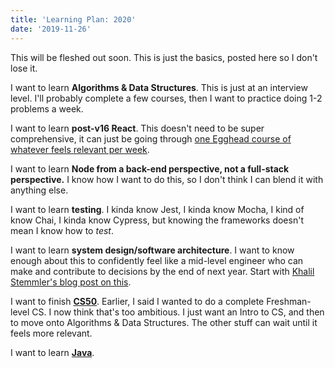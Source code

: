```yaml
---
title: 'Learning Plan: 2020'
date: '2019-11-26'
---
```


This will be fleshed out soon. This is just the basics, posted here so I don't lose it.

I want to learn **Algorithms & Data Structures**. This is just at an interview level. I'll probably complete a few courses, then I want to practice doing 1-2 problems a week.

I want to learn **post-v16 React**. This doesn't need to be super comprehensive, it can just be going through [one Egghead course of whatever feels relevant per week](https://egghead.io).

I want to learn **Node from a back-end perspective, not a full-stack perspective.** I know how I want to do this, so I don't think I can blend it with anything else.

I want to learn **testing**. I kinda know Jest, I kinda know Mocha, I kind of know Chai, I kinda know Cypress, but knowing the frameworks doesn't mean I know how to _test_.

I want to learn **system design/software architecture**. I want to know enough about this to confidently feel like a mid-level engineer who can make and contribute to decisions by the end of next year. Start with [Khalil Stemmler's blog post on this](https://khalilstemmler.com/articles/software-design-architecture/full-stack-software-design/).

I want to finish **[CS50](https://online-learning.harvard.edu/course/cs50-introduction-computer-science)**. Earlier, I said I wanted to do a complete Freshman-level CS. I now think that's too ambitious. I just want an Intro to CS, and then to move onto Algorithms & Data Structures. The other stuff can wait until it feels more relevant.

I want to learn **[Java](https://radhika.dev/learn-java/)**.
